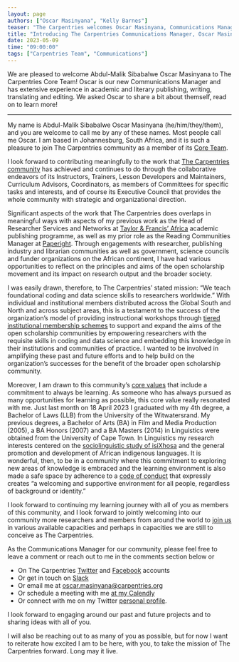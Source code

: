 ```yaml
---
layout: page
authors: ["Oscar Masinyana", "Kelly Barnes"]
teaser: "The Carpentries welcomes Oscar Masinyana, Communications Manager"
title: "Introducing The Carpentries Communications Manager, Oscar Masinyana"
date: 2023-05-09
time: "09:00:00"
tags: ["Carpentries Team", "Communications"]
---
```


We are pleased to welcome Abdul-Malik Sibabalwe Oscar Masinyana to The Carpentries Core Team! Oscar is our new Communications Manager and has extensive experience in academic and literary publishing, writing, translating and editing. We asked Oscar to share a bit about themself, read on to learn more!

----------------

My name is Abdul-Malik Sibabalwe Oscar Masinyana (he/him/they/them), and you are welcome to call me by any of these names. Most people call me Oscar. I am based in Johannesburg, South Africa, and it is such a pleasure to join The Carpentries community as a member of its [Core Team](https://carpentries.org/team/). 

I look forward to contributing meaningfully to the work that [The Carpentries community](https://carpentries.org/community/) has achieved and continues to do through the collaborative endeavors of its Instructors, Trainers, Lesson Developers and Maintainers, Curriculum Advisors, Coordinators, as members of Committees for specific tasks and interests, and of course its Executive Council that provides the whole community with strategic and organizational direction.   

Significant aspects of the work that The Carpentries does overlaps in meaningful ways with aspects of my previous work as the Head of Researcher Services and Networks at [Taylor & Francis’ Africa](https://twitter.com/TandF_Africa) academic publishing programme, as well as my prior role as the Reading Communities Manager at [Paperight](https://paperight.com/). Through engagements with researcher, publishing industry and librarian communities as well as government, science councils and funder organizations on the African continent, I have had various opportunities to reflect on the principles and aims of the open scholarship movement and its impact on research output and the broader society. 

I was easily drawn, therefore, to The Carpentries’ stated mission: “We teach foundational coding and data science skills to researchers worldwide.” With individual and institutional members distributed across the Global South and North and across subject areas, this is a testament to the success of the organization’s model of providing instructional workshops through [tiered institutional membership schemes](https://carpentries.org/membership/) to support and expand the aims of the open scholarship communities by empowering researchers with the requisite skills in coding and data science and embedding this knowledge in their institutions and communities of practice. I wanted to be involved in amplifying these past and future efforts and to help build on the organization’s successes for the benefit of the broader open scholarship community. 

Moreover, I am drawn to this community’s [core values](https://carpentries.org/values/) that include a commitment to always be learning. As someone who has always pursued as many opportunities for learning as possible, this core value really resonated with me. Just last month on 18 April 2023 I graduated with my 4th degree, a Bachelor of Laws (LLB) from the University of the Witwatersrand. My previous degrees, a Bachelor of Arts (BA) in Film and Media Production (2005), a BA Honors (2007) and a BA Masters (2014) in Linguistics were obtained from the University of Cape Town. In Linguistics my research interests centered on the [sociolinguistic study of isiXhosa](https://open.uct.ac.za/handle/11427/6789?show=full) and the general promotion and development of African indigenous languages. It is wonderful, then, to be in a community where this commitment to exploring new areas of knowledge is embraced and the learning environment is also made a safe space by adherence to a [code of conduct](https://docs.carpentries.org/topic_folders/policies/code-of-conduct.html) that expressly creates “a welcoming and supportive environment for all people, regardless of background or identity.”

I look forward to continuing my learning journey with all of you as members of this community, and I look forward to jointly welcoming into our community more researchers and members from around the world to [join us](https://carpentries.org/volunteer/) in various available capacities and perhaps in capacities we are still to conceive as The Carpentries.

As the Communications Manager for our community, please feel free to leave a comment or reach out to me in the comments section below or 

* On The Carpentries [Twitter](https://twitter.com/thecarpentries) and [Facebook](https://www.facebook.com/carpentries/) accounts
* Or get in touch on [Slack](https://swc-slack-invite.herokuapp.com/) 
* Or email me at oscar.masinyana@carpentries.org 
* Or schedule a meeting with me [at my Calendly](calendly.com/oscar-masinyana-carpentries)
* Or connect with me on my Twitter [personal profile](https://twitter.com/oscarsibabalwe).

I look forward to engaging around our past and future projects and to sharing ideas with all of you. 

I will also be reaching out to as many of you as possible, but for now I want to reiterate how excited I am to be here, with you, to take the mission of The Carpentries forward. Long may it live.
